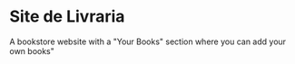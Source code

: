 # Site de Livraria
 A bookstore website with a "Your Books" section where you can add your own books"
